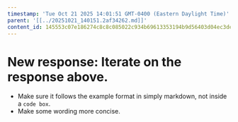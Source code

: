 ```yaml
---
timestamp: 'Tue Oct 21 2025 14:01:51 GMT-0400 (Eastern Daylight Time)'
parent: '[[../20251021_140151.2af34262.md]]'
content_id: 145553c07e186274c8c8c085022c934b69613353194b9d56403d04ec3dec0c0a
---
```


# New response: Iterate on the response above.

* Make sure it follows the example format in simply markdown, not inside a  `code box`.
* Make some wording more concise.
